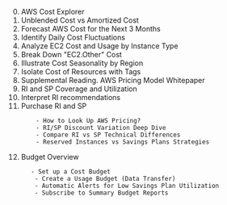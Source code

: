  0. AWS Cost Explorer 
 1. Unblended Cost vs Amortized Cost
 2. Forecast AWS Cost for the Next 3 Months
 3. Identify Daily Cost Fluctuations
 4. Analyze EC2 Cost and Usage by Instance Type
 5. Break Down "EC2.Other" Cost
 6. Illustrate Cost Seasonality by Region
 7. Isolate Cost of Resources with Tags
 8.  Supplemental Reading. AWS Pricing Model Whitepaper
 9. RI and SP Coverage and Utilization
10. Interpret RI recommendations
11. Purchase RI and SP
    ```
        - How to Look Up AWS Pricing?
        - RI/SP Discount Variation Deep Dive
        - Compare RI vs SP Technical Differences
        - Reserved Instances vs Savings Plans Strategies
    ```
 12. Budget Overview
 ```
       - Set up a Cost Budget
        - Create a Usage Budget (Data Transfer)
        - Automatic Alerts for Low Savings Plan Utilization
        - Subscribe to Summary Budget Reports
```